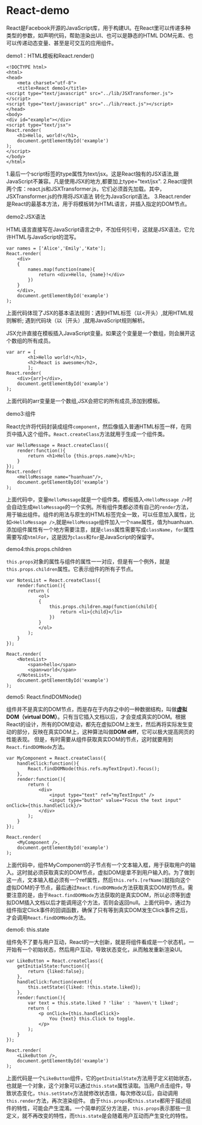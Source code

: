 # React-demo

React是Facebook开源的JavaScript库，用于构建UI。在React里可以传递多种类型的参数，如声明代码，帮助渲染出UI、也可以是静态的HTML DOM元素、也可以传递动态变量、甚至是可交互的应用组件。

demo1：HTML模板和React.render()

    <!DOCTYPE html>
    <html>
    <head>
    	<meta charset="utf-8">
    	<title>React demo1</title>
    <script type="text/javascript" src="../lib/JSXTransformer.js"></script>
    <script type="text/javascript" src="../lib/react.js"></script>
    </head>
    <body>
    <div id="example"></div>
    <script type="text/jsx">
    React.render(
    	<h1>Hello, world!</h1>,
    	document.getElementById('example')
    );	
    </script>
    </body>
    </html>

1.最后一个script标签的type属性为text/jsx。这是React独有的JSX语法,跟JavaScript不兼容。凡是使用JSX的地方,都要加上type="text/jsx".
2.React提供两个库：react.js和JSXTransformer.js，它们必须首先加载。其中，JSXTransformer.js的作用将JSX语法 转化为JavaScript语法。
3.React.render是React的最基本方法，用于将模板转为HTML语言，并插入指定的DOM节点。

demo2:JSX语法

HTML语言直接写在JavaScript语言之中，不加任何引号，这就是JSX语法，它允许HTML与JavaScript的混写。

    var names = ['Alice','Emily','Kate'];
    React.render(
    	<div>
    	{
    		names.map(function(name){
    			return <div>Hello, {name}!</div>
    		})
    	}
    	</div>,
    	document.getElementById('example')
    );

上面代码体现了JSX的基本语法规则：遇到HTML标签（以<开头）,就用HTML规则解析; 遇到代码块（以｛开头）,就用JavaScript规则解析。

JSX允许直接在模板插入JavaScript变量。如果这个变量是一个数组，则会展开这个数组的所有成员。

    var arr = [
        	<h1>Hello world!</h1>,
        	<h2>React is awesome</h2>,
            ];
    React.render(
     	<div>{arr}</div>,
     	document.getElementById('example')
    );


上面代码的arr变量是一个数组,JSX会把它的所有成员,添加到模板。

demo3:组件

React允许将代码封装成组件`component`，然后像插入普通HTML标签一样，在网页中插入这个组件。`React.createClass`方法就用于生成一个组件类。

    var HelloMessage = React.createClass({
        render:function(){
            return <h1>Hello {this.props.name}</h1>;
        }
    });
    React.render(
        <HelloMessage name="huanhuan"/>,
        document.getElementById('example')
    );

上面代码中，变量`HelloMessage`就是一个组件类。模板插入`<HelloMessage />`时会自动生成`HelloMessage`的一个实例。所有组件类都必须有自己的`render`方法，用于输出组件。组件的用法与原生的HTML标签完全一致，可以任意加入属性，比如`<HelloMessage />`,就是`HelloMessage`组件加入一个`name`属性，值为huanhuan.添加组件属性有一个地方需要注意，就是`class`属性需要写成`className`，`for`属性需要写成`htmlFor`，这是因为`class`和`for`是JavaScript的保留字。

demo4:this.props.children

`this.props`对象的属性与组件的属性一一对应，但是有一个例外，就是`this.props.children`属性。它表示组件的所有子节点。

    var NotesList = React.createClass({
        render:function(){
            return (
                <ol>
                {
                    this.props.children.map(function(child){
                        return <li>{child}</li>
                    })
                }
                </ol>
            );
        }
    });
    
    React.render(
        <NotesList>
            <span>hello</span>
            <span>world</span>
        </NotesList>,
        document.getElementById('example')
    );

demo5: React.findDOMNode()

组件并不是真实的DOM节点，而是存在于内存之中的一种数据结构，叫做**虚拟DOM（virtual DOM）**。只有当它插入文档以后，才会变成真实的DOM。根据React的设计，所有的DOM变动，都先在虚拟DOM上发生，然后再将实际发生变动的部分，反映在真实DOM上，这种算法叫做**DOM diff**，它可以极大提高网页的性能表现。
但是，有时需要从组件获取真实DOM的节点，这时就要用到`React.findDOMNode`方法。

    var MyComponent = React.createClass({
        handleClick:function(){
            React.findDOMNode(this.refs.myTextInput).focus();
        },
        render:function(){
            return (
                <div>
                    <input type="text" ref="myTextInput" />
                    <input type="button" value="Focus the text input" onClick={this.handleClick}/>
                </div>
            );
        }
    });
    
    React.render(
        <MyComponent />,
        document.getElementById('example')
    );

上面代码中，组件MyComponent的子节点有一个文本输入框，用于获取用户的输入。这时就必须获取真实的DOM节点，虚拟DOM是拿不到用户输入的。为了做到这一点，文本输入框必须有一个ref属性，然后`this.refs.[refName]`就指向这个虚拟DOM的子节点，最后通过`React.findDOMNode`方法获取真实DOM的节点。需要注意的是，由于`React.findDOMNode`方法获取的是真实DOM，所以必须等到虚拟DOM插入文档以后才能调用这个方法，否则会返回null。上面代码中，通过为组件指定Click事件的回调函数，确保了只有等到真实DOM发生Click事件之后，才会调用`React.findDOMNode`方法。

demo6: this.state

组件免不了要与用户互动，React的一大创新，就是将组件看成是一个状态机，一开始有一个初始状态，然后用户互动，导致状态变化，从而触发重新渲染UI。

    var LikeButton = React.createClass({
        getInitialState:function(){
            return {liked:false};
        },
        handleClick:function(event){
            this.setState({liked: !this.state.liked});
        },
        render:function(){
            var text = this.state.liked ? 'like' : 'haven\'t liked';
            return (
                <p onClick={this.handleClick}>
                    You {text} this.Click to toggle.
                </p>
            ); 
        }
    });
    
    React.render(
        <LikeButton />,
        document.getElementById('example')
    );

上面代码是一个`LikeButton`组件，它的`getInitialState`方法用于定义初始状态，也就是一个对象，这个对象可以通过`this.state`属性读取。当用户点击组件，导致状态变化，`this.setState`方法就修改状态值，每次修改以后，自动调用`this.render`方法，再次渲染组件。
由于`this.props`和`this.state`都用于描述组件的特性，可能会产生混淆。一个简单的区分方法是，`this.props`表示那些一旦定义，就不再改变的特性，而`this.state`是会随着用户互动而产生变化的特性。